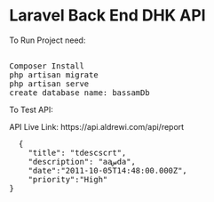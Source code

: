 <H1> Laravel Back End DHK API </H1>

<p> To Run Project need: </p>
<pre> 
Composer Install 
php artisan migrate  
php artisan serve
create database name: bassamDb
</pre>

<p> To Test API: </p>
<p> API Live Link: https://api.aldrewi.com/api/report </p>



<pre>
  {
    "title": "tdescscrt",
    "description": "aaسda",
    "date":"2011-10-05T14:48:00.000Z",
    "priority":"High"
}

</pre>
